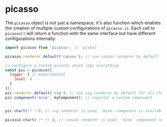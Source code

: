 # picasso

The `picasso` object is not just a namespace, it's also function which enables the creation of multiple custom configurations of `picasso.js`. Each call to `picasso()` will return a function with the same interface but have different configurations internally.

```js
import picasso from 'picasso'; // 'global'

picasso.renderer.default('canvas'); // use canvas renderer by default

// configure a custom picasso which logs everything
const pic = picasso({
  logger: { // experimental
    level: 4
  }
});
pic.renderer.default('svg'); // use svg renderer by default for all charts created from this configuration
pic.component('mine', myComponent); // register a custom component


pic.chart(/* */); // svg renderer is used, 'mine' component is available for use

picasso.chart( /* */ ); // canvas renderer is used, 'mine' component not available in this configuration
```
